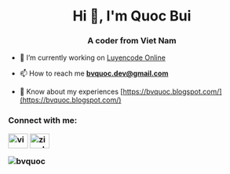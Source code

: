 <h1 align="center">Hi 👋, I'm Quoc Bui</h1>
<h3 align="center">A coder from Viet Nam</h3>

- 🔭 I’m currently working on [Luyencode Online](https://luyencode.net/)

- 📫 How to reach me **bvquoc.dev@gmail.com**

- 📄 Know about my experiences [https://bvquoc.blogspot.com/](https://bvquoc.blogspot.com/)

<h3 align="left">Connect with me:
<p align="left">
<a href="https://www.facebook.com/bviquoc/" target="blank"><img align="center" src="https://raw.githubusercontent.com/rahuldkjain/github-profile-readme-generator/master/src/images/icons/Social/facebook.svg" alt="viquoc.bui.9" height="30" width="40" /></a>
<a href="https://instagram.com/ziwok" target="blank"><img align="center" src="https://raw.githubusercontent.com/rahuldkjain/github-profile-readme-generator/master/src/images/icons/Social/instagram.svg" alt="ziwok" height="30" width="40" /></a>
</p>

<p><img align="center" src="https://github-readme-streak-stats.herokuapp.com/?user=bvquoc&" alt="bvquoc" /></p>
